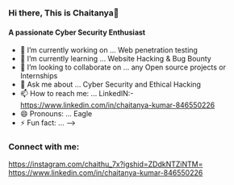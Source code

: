 ### Hi there, This is Chaitanya👋
#### A passionate Cyber Security Enthusiast


- 🔭 I’m currently working on ... Web penetration testing
- 🌱 I’m currently learning ... Website Hacking & Bug Bounty
- 👯 I’m looking to collaborate on ... any Open source projects or Internships 
- 💬 Ask me about ... Cyber Security and Ethical Hacking
- 📫 How to reach me: ... LinkedIN:- https://www.linkedin.com/in/chaitanya-kumar-846550226
- 😄 Pronouns: ... Eagle 
- ⚡ Fun fact: ...
-->
### Connect with me:
https://instagram.com/chaithu_7x?igshid=ZDdkNTZiNTM=
https://www.linkedin.com/in/chaitanya-kumar-846550226
